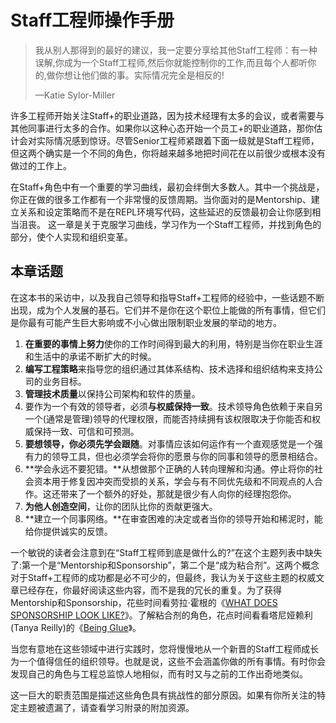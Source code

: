 # Staff工程师操作手册

> 我从别人那得到的最好的建议，我一定要分享给其他Staff工程师：有一种误解,你成为一个Staff工程师,然后你就能控制你的工作,而且每个人都听你的,做你想让他们做的事。实际情况完全是相反的!
>
> —Katie Sylor-Miller

许多工程师开始关注Staff+的职业道路，因为技术经理有太多的会议，或者需要与其他同事进行太多的合作。如果你以这种心态开始一个员工+的职业道路，那你估计会对实际情况感到惊讶。尽管Senior工程师紧跟着下面一级就是Staff工程师，但这两个确实是一个不同的角色，你将越来越多地把时间花在以前很少或根本没有做过的工作上。

在Staff+角色中有一个重要的学习曲线，最初会绊倒大多数人。其中一个挑战是，你正在做的很多工作都有一个非常慢的反馈周期。当你面对的是Mentorship、建立关系和设定策略而不是在REPL环境写代码，这些延迟的反馈最初会让你感到相当沮丧。 这一章是关于克服学习曲线，学习作为一个Staff工程师，并找到角色的部分，使个人实现和组织变革。

## 本章话题

在这本书的采访中，以及我自己领导和指导Staff+工程师的经验中，一些话题不断出现，成为个人发展的基石。它们并不是你在这个职位上能做的所有事情，但它们是你最有可能产生巨大影响或不小心做出限制职业发展的举动的地方。

1. **在重要的事情上努力**使你的工作时间得到最大的利用，特别是当你在职业生涯和生活中的承诺不断扩大的时候。
2. **编写工程策略**来指导您的组织通过其体系结构、技术选择和组织结构来支持公司的业务目标。
3. **管理技术质量**以保持公司架构和软件的质量。
4. 要作为一个有效的领导者，必须**与权威保持一致**。技术领导角色依赖于来自另一个\(通常是管理\)领导的代理权限，而能否持续拥有该权限取决于你能否和权威保持一致、可信和可预测。
5. **要想领导，你必须先学会跟随**。对事情应该如何运作有一个直观感觉是一个强有力的领导工具，但也必须学会将你的愿景与你的同事和领导的愿景相结合。
6. **学会永远不要犯错。**从想做那个正确的人转向理解和沟通。停止将你的社会资本用于修复因冲突而受损的关系，学会与有不同优先级和不同观点的人合作。这还带来了一个额外的好处，那就是很少有人向你的经理抱怨你。
7. **为他人创造空间**，让你的团队比你的贡献更强大。 
8. **建立一个同事网络。**在审查困难的决定或者当你的领导开始和稀泥时，能给你提供诚实的反馈。

一个敏锐的读者会注意到在“Staff工程师到底是做什么的?”在这个主题列表中缺失了:第一个是“Mentorship和Sponsorship”，第二个是“成为粘合剂”。这两个概念对于Staff+工程师的成功都是必不可少的，但最终，我认为关于这些主题的权威文章已经存在，你最好阅读这些内容，而不是我的冗长的重复。为了获得Mentorship和Sponsorship，花些时间看劳拉·霍根的《[WHAT DOES SPONSORSHIP LOOK LIKE?](https://larahogan.me/blog/what-sponsorship-looks-like/)》。了解粘合剂的角色，花点时间看看塔尼娅赖利\(Tanya Reilly\)的《[Being Glue](https://noidea.dog/glue)》。

当您有意地在这些领域中进行实践时，您将慢慢地从一个新晋的Staff工程师成长为一个值得信任的组织领导。也就是说，这些不会涵盖你做的所有事情。有时你会发现自己的角色与工程总监惊人地相似，而有时又与之前的工作出奇地类似。

这一巨大的职责范围是描述这些角色具有挑战性的部分原因。如果有你所关注的特定主题被遗漏了，请查看学习附录的附加资源。

